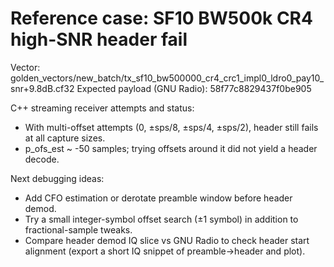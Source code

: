 # Reference case: SF10 BW500k CR4 high-SNR header fail

Vector: golden_vectors/new_batch/tx_sf10_bw500000_cr4_crc1_impl0_ldro0_pay10_snr+9.8dB.cf32
Expected payload (GNU Radio): 58f77c8829437f0be905

C++ streaming receiver attempts and status:
- With multi-offset attempts (0, ±sps/8, ±sps/4, ±sps/2), header still fails at all capture sizes.
- p_ofs_est ~ -50 samples; trying offsets around it did not yield a header decode.

Next debugging ideas:
- Add CFO estimation or derotate preamble window before header demod.
- Try a small integer-symbol offset search (±1 symbol) in addition to fractional-sample tweaks.
- Compare header demod IQ slice vs GNU Radio to check header start alignment (export a short IQ snippet of preamble->header and plot).
